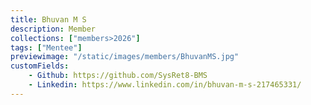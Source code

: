 ```yaml
---
title: Bhuvan M S
description: Member
collections: ["members>2026"]
tags: ["Mentee"]
previewimage: "/static/images/members/BhuvanMS.jpg"
customFields:
    - Github: https://github.com/SysRet8-BMS
    - Linkedin: https://www.linkedin.com/in/bhuvan-m-s-217465331/
---
```


